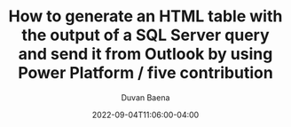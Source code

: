 ---
title: "How to generate an HTML table with the output of a SQL Server query and send it from Outlook by using Power Platform / five contribution"
date: 2022-09-04T11:06:00-04:00
author: "Duvan Baena"
githubname: DuvanBaena
categories: ["Community post"]
images:
- images/header.png
tags: ["Power Automate","Azure DevOps","Power Apps"]
type: "regular"
draft: false
---